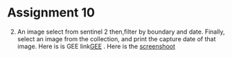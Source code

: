 # Assignment 10

2) An image select from sentinel 2 then,filter by boundary and date. Finally, select an image from the collection, and print the capture date of that image.
Here is is GEE link[GEE](https://code.earthengine.google.com/0583d5dd9a39dc6bfe2a9255136d3033) .
Here is the [screenshoot](https://github.com/Aimon-Rana-Jihad/Assignment_10/commit/9c211fd2de7b8131c723a1fe5a7f198065052c4b)
